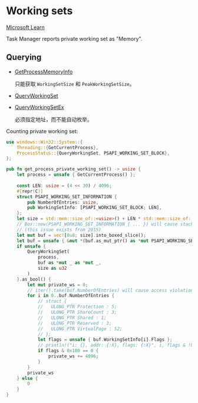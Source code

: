 # Working sets
[Microsoft Learn](https://learn.microsoft.com/en-us/windows/win32/memory/working-set)

Task Manager reports private working set as "Memory".

## Querying
- [GetProcessMemoryInfo](https://learn.microsoft.com/en-us/windows/win32/api/psapi/nf-psapi-getprocessmemoryinfo)

  只能获取 `WorkingSetSize` 和 `PeakWorkingSetSize`。
- [QueryWorkingSet](https://learn.microsoft.com/en-us/windows/win32/api/psapi/nf-psapi-queryworkingset)
- [QueryWorkingSetEx](https://learn.microsoft.com/en-us/windows/win32/api/psapi/nf-psapi-queryworkingsetex)

  必须指定地址，而不能自动枚举。

Counting private working set:
```rust
use windows::Win32::System::{
    Threading::{GetCurrentProcess},
    ProcessStatus::{QueryWorkingSet, PSAPI_WORKING_SET_BLOCK},
};

pub fn get_process_private_working_set() -> usize {
    let process = unsafe { GetCurrentProcess() };
    
    const LEN: usize = (4 << 30) / 4096;
    #[repr(C)]
    struct PSAPI_WORKING_SET_INFORMATION {
        pub NumberOfEntries: usize,
        pub WorkingSetInfo: [PSAPI_WORKING_SET_BLOCK; LEN],
    };
    let size = std::mem::size_of::<usize>() + LEN * std::mem::size_of::<PSAPI_WORKING_SET_BLOCK>();
    // Box::new(PSAPI_WORKING_SET_INFORMATION { ... }) will cause stack overflow
    // (this issue exists from 2015)
    let mut buf = vec![0u8; size].into_boxed_slice();
    let buf = unsafe { &mut *(buf.as_mut_ptr() as *mut PSAPI_WORKING_SET_INFORMATION) };
    if unsafe {
        QueryWorkingSet(
            process,
            buf as *mut _ as *mut _,
            size as u32
        )
    }.as_bool() {
        let mut private_ws = 0;
        // iter().take(buf.NumberOfEntries) will cause access violation.
        for i in 0..buf.NumberOfEntries {
            // struct {
            //   ULONG_PTR Protection : 5;
            //   ULONG_PTR ShareCount : 3;
            //   ULONG_PTR Shared : 1;
            //   ULONG_PTR Reserved : 3;
            //   ULONG_PTR VirtualPage : 52;
            // };
            let flags = unsafe { buf.WorkingSetInfo[i].Flags };
            // println!("i: {}, addr: {:X}, flags: {:X}", i, flags & !0xFFF, flags & 0xFFF);
            if flags & 0x100 == 0 {
                private_ws += 4096;
            }
        }
        private_ws
    } else {
        0
    }
}
```